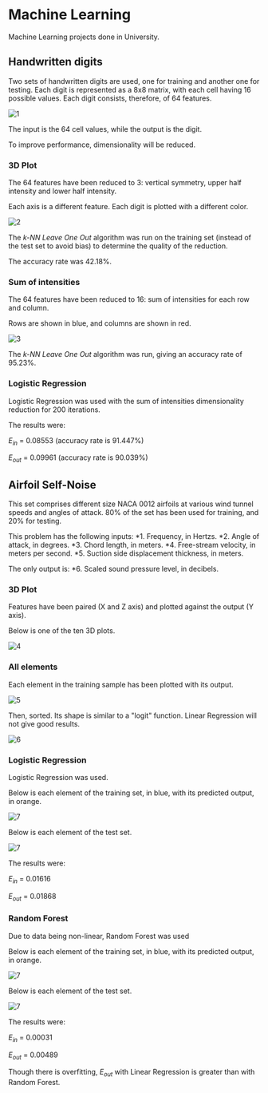 # Machine Learning

Machine Learning projects done in University.

## Handwritten digits

Two sets of handwritten digits are used, one for training and another one for testing. Each digit is represented as a 8x8 matrix, with each cell having 16 possible values. Each digit consists, therefore, of 64 features.

![1](https://raw.githubusercontent.com/FedericoGarciaGarcia/MachineLearning/master/files/informe/Pictures/digitos.png)

The input is the 64 cell values, while the output is the digit.

To improve performance, dimensionality will be reduced.

### 3D Plot

The 64 features have been reduced to 3: vertical symmetry, upper half intensity and lower half intensity.

Each axis is a different feature. Each digit is plotted with a different color.

![2](https://raw.githubusercontent.com/FedericoGarciaGarcia/MachineLearning/master/files/informe/Pictures/nube3d.png)

The *k-NN Leave One Out* algorithm was run on the training set (instead of the test set to avoid bias) to determine the quality of the reduction.

The accuracy rate was 42.18%. 

### Sum of intensities

The 64 features have been reduced to 16: sum of intensities for each row and column.

Rows are shown in blue, and columns are shown in red.

![3](https://raw.githubusercontent.com/FedericoGarciaGarcia/MachineLearning/master/files/informe/Pictures/histogramas.png)

The *k-NN Leave One Out* algorithm was run, giving an accuracy rate of 95.23%. 

### Logistic Regression

Logistic Regression was used with the sum of intensities dimensionality reduction for 200 iterations.

The results were:

*E<sub>in</sub>* = 0.08553 (accuracy rate is 91.447%)

*E<sub>out</sub>* = 0.09961 (accuracy rate is 90.039%)

## Airfoil Self-Noise

This set comprises different size NACA 0012 airfoils at various wind tunnel speeds and angles of attack. 80% of the set has been used for training, and 20% for testing.

This problem has the following inputs:
*1. Frequency, in Hertzs.
*2. Angle of attack, in degrees.
*3. Chord length, in meters.
*4. Free-stream velocity, in meters per second.
*5. Suction side displacement thickness, in meters.

The only output is:
*6. Scaled sound pressure level, in decibels.

### 3D Plot

Features have been paired (X and Z axis) and plotted against the output (Y axis).

Below is one of the ten 3D plots.

![4](https://raw.githubusercontent.com/FedericoGarciaGarcia/MachineLearning/master/files/informe/Pictures/Figure_7.png)

### All elements

Each element in the training sample has been plotted with its output.

![5](https://raw.githubusercontent.com/FedericoGarciaGarcia/MachineLearning/master/files/informe/Pictures/s1.png)

Then, sorted. Its shape is similar to a "logit" function. Linear Regression will not give good results.

![6](https://raw.githubusercontent.com/FedericoGarciaGarcia/MachineLearning/master/files/informe/Pictures/s2.png)

### Logistic Regression

Logistic Regression was used.

Below is each element of the training set, in blue, with its predicted output, in orange.

![7](https://raw.githubusercontent.com/FedericoGarciaGarcia/MachineLearning/master/files/informe/Pictures/s3.png)

Below is each element of the test set.

![7](https://raw.githubusercontent.com/FedericoGarciaGarcia/MachineLearning/master/files/informe/Pictures/s4.png)

The results were:

*E<sub>in</sub>* = 0.01616

*E<sub>out</sub>* = 0.01868

### Random Forest

Due to data being non-linear, Random Forest was used

Below is each element of the training set, in blue, with its predicted output, in orange.

![7](https://raw.githubusercontent.com/FedericoGarciaGarcia/MachineLearning/master/files/informe/Pictures/s5.png)

Below is each element of the test set.

![7](https://raw.githubusercontent.com/FedericoGarciaGarcia/MachineLearning/master/files/informe/Pictures/s6.png)

The results were:

*E<sub>in</sub>* = 0.00031

*E<sub>out</sub>* = 0.00489

Though there is overfitting, *E<sub>out</sub>* with Linear Regression is greater than with Random Forest. 